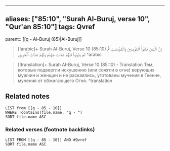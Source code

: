 
---
aliases: ["85:10", "Surah Al-Buruj, verse 10", "Qur'an 85:10"]
tags: Qvref
---

parent:: [[q - Al-Buruj (85)|Al-Buruj]]

> [!arabic]+ Surah Al-Buruj, Verse 10 (85:10)
> <span class="quran-arabic">إِنَّ ٱلَّذِينَ فَتَنُوا۟ ٱلْمُؤْمِنِينَ وَٱلْمُؤْمِنَـٰتِ ثُمَّ لَمْ يَتُوبُوا۟ فَلَهُمْ عَذَابُ جَهَنَّمَ وَلَهُمْ عَذَابُ ٱلْحَرِيقِ</span>
^arabic

> [!translation]+ Surah Al-Buruj, Verse 10 (85:10) - Translation
> Тем, которые подвергли искушению (или сожгли в огне) верующих мужчин и женщин и не раскаялись, уготованы мучения в Геенне, мучения от обжигающего Огня.
^translation



## Related notes
```dataview
LIST from [[q - 85 - 10]]
WHERE !contains(file.name, "q - ")
SORT file.name ASC
```

### Related verses (footnote backlinks)
```dataview
LIST FROM [[q - 85 - 10]] AND #Qvref
SORT file.name ASC
```

